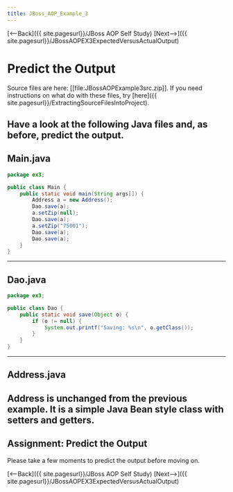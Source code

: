 ```yaml
---
title: JBoss_AOP_Example_3
---
```

[<--Back]({{ site.pagesurl}}/JBoss AOP Self Study) [Next-->]({{ site.pagesurl}}/JBossAOPEX3ExpectedVersusActualOutput)

# Predict the Output
Source files are here: [[file:JBossAOPExample3src.zip]]. If you need instructions on what do with these files, try [here]({{ site.pagesurl}}/ExtractingSourceFilesIntoProject).

Have a look at the following Java files and, as before, predict the output.
----
## Main.java
```java
package ex3;

public class Main {
	public static void main(String args[]) {
		Address a = new Address();
		Dao.save(a);
		a.setZip(null);
		Dao.save(a);
		a.setZip("75001");
		Dao.save(a);
		Dao.save(a);
	}
}
```
----
## Dao.java
```java
package ex3;

public class Dao {
	public static void save(Object o) {
		if (o != null) {
			System.out.printf("Saving: %s\n", o.getClass());
		}
	}
}
```
----
## Address.java
Address is unchanged from the previous example. It is a simple Java Bean style class with setters and getters.
----
## Assignment: Predict the Output
Please take a few moments to predict the output before moving on.

[<--Back]({{ site.pagesurl}}/JBoss AOP Self Study) [Next-->]({{ site.pagesurl}}/JBossAOPEX3ExpectedVersusActualOutput)
